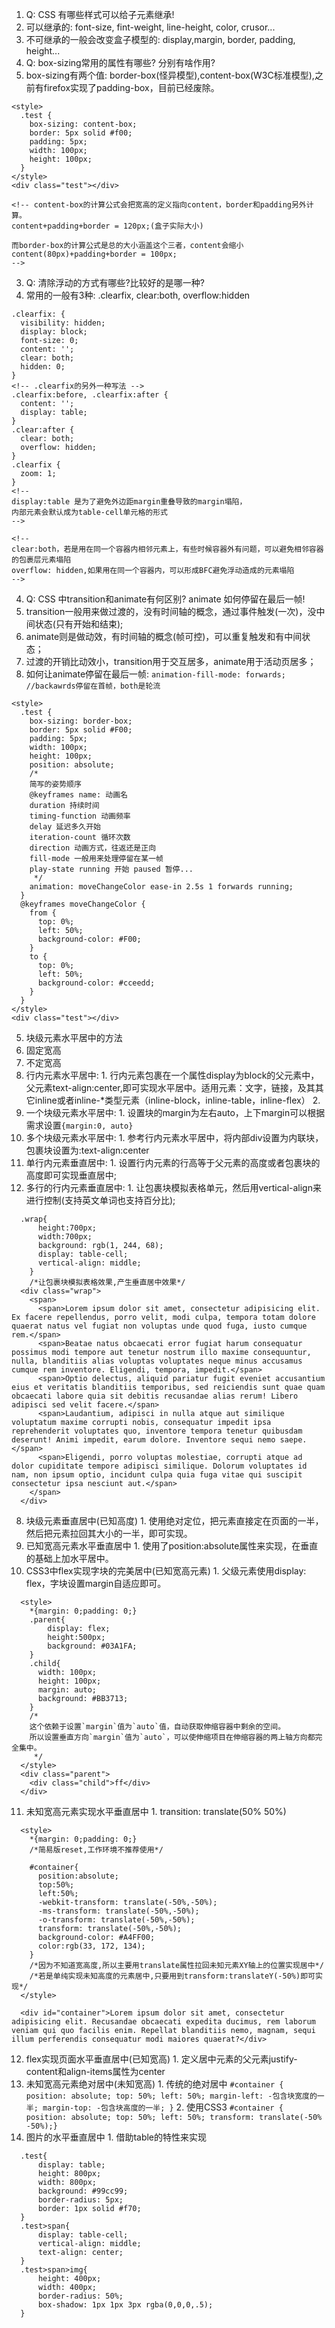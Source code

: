 1. Q: CSS 有哪些样式可以给子元素继承!
  1. 可以继承的: font-size, fint-weight, line-height, color, crusor...
  2. 不可继承的一般会改变盒子模型的: display,margin, border, padding, height...
2. Q: box-sizing常用的属性有哪些? 分别有啥作用?
  1. box-sizing有两个值: border-box(怪异模型),content-box(W3C标准模型),之前有firefox实现了padding-box，目前已经废除。
  ```
  <style>
    .test {
      box-sizing: content-box;
      border: 5px solid #f00;
      padding: 5px;
      width: 100px;
      height: 100px;
    }
  </style>
  <div class="test"></div>

  <!-- content-box的计算公式会把宽高的定义指向content，border和padding另外计算。 
  content+padding+border = 120px;(盒子实际大小)
  
  而border-box的计算公式是总的大小涵盖这个三者，content会缩小
  content(80px)+padding+border = 100px;
  -->
  ```
3. Q: 清除浮动的方式有哪些?比较好的是哪一种?
  1. 常用的一般有3种: .clearfix, clear:both, overflow:hidden
  ```
  .clearfix: {
    visibility: hidden;
    display: block;
    font-size: 0;
    content: '';
    clear: both;
    hidden: 0;
  }
  <!-- .clearfix的另外一种写法 -->
  .clearfix:before, .clearfix:after {
    content: '';
    display: table;
  }
  .clear:after {
    clear: both;
    overflow: hidden;
  }
  .clearfix {
    zoom: 1;
  }
  <!-- 
  display:table 是为了避免外边距margin重叠导致的margin塌陷，
  内部元素会默认成为table-cell单元格的形式
  -->

  <!-- 
  clear:both，若是用在同一个容器内相邻元素上，有些时候容器外有问题，可以避免相邻容器的包裹层元素塌陷
  overflow: hidden,如果用在同一个容器内，可以形成BFC避免浮动造成的元素塌陷
  -->
  ```
4. Q: CSS 中transition和animate有何区别? animate 如何停留在最后一帧!
  1. transition一般用来做过渡的，没有时间轴的概念，通过事件触发(一次)，没中间状态(只有开始和结束);
  2. animate则是做动效，有时间轴的概念(帧可控)，可以重复触发和有中间状态；
  3. 过渡的开销比动效小，transition用于交互居多，animate用于活动页居多；
  4. 如何让animate停留在最后一帧: `animation-fill-mode: forwards; //backawrds停留在首帧，both是轮流`
  ```
  <style>
    .test {
      box-sizing: border-box;
      border: 5px solid #F00;
      padding: 5px;
      width: 100px;
      height: 100px;
      position: absolute;
      /*
      简写的姿势顺序
      @keyframes name: 动画名
      duration 持续时间
      timing-function 动画频率
      delay 延迟多久开始
      iteration-count 循环次数
      direction 动画方式，往返还是正向
      fill-mode 一般用来处理停留在某一帧
      play-state running 开始 paused 暂停...
       */
      animation: moveChangeColor ease-in 2.5s 1 forwards running;
    }
    @keyframes moveChangeColor {
      from {
        top: 0%;
        left: 50%;
        background-color: #F00;
      }
      to {
        top: 0%;
        left: 50%;
        background-color: #cceedd;
      }
    }
  </style>
  <div class="test"></div>
  ```
5. 块级元素水平居中的方法
  1. 固定宽高
  2. 不定宽高
  3. 行内元素水平居中: 
    1. 行内元素包裹在一个属性display为block的父元素中，父元素text-align:center,即可实现水平居中。适用元素：文字，链接，及其其它inline或者inline-*类型元素（inline-block，inline-table，inline-flex）
    2. 
  4. 一个块级元素水平居中:
    1. 设置块的margin为左右auto，上下margin可以根据需求设置`{margin:0, auto}`
  5. 多个块级元素水平居中:
    1. 参考行内元素水平居中，将内部div设置为内联块，包裹块设置为:text-align:center
  6. 单行内元素垂直居中:
    1. 设置行内元素的行高等于父元素的高度或者包裹块的高度即可实现垂直居中;
  7. 多行的行内元素垂直居中:
    1. 让包裹块模拟表格单元，然后用vertical-align来进行控制(支持英文单词也支持百分比);
  ```
    .wrap{
        height:700px;
        width:700px;
        background: rgb(1, 244, 68);
        display: table-cell;
        vertical-align: middle;
      }
      /*让包裹块模拟表格效果,产生垂直居中效果*/
    <div class="wrap">
      <span>
        <span>Lorem ipsum dolor sit amet, consectetur adipisicing elit. Ex facere repellendus, porro velit, modi culpa, tempora totam dolore quaerat natus vel fugiat non voluptas unde quod fuga, iusto cumque rem.</span>
        <span>Beatae natus obcaecati error fugiat harum consequatur possimus modi tempore aut tenetur nostrum illo maxime consequuntur, nulla, blanditiis alias voluptas voluptates neque minus accusamus cumque rem inventore. Eligendi, tempora, impedit.</span>
        <span>Optio delectus, aliquid pariatur fugit eveniet accusantium eius et veritatis blanditiis temporibus, sed reiciendis sunt quae quam obcaecati labore quia sit debitis recusandae alias rerum! Libero adipisci sed velit facere.</span>
        <span>Laudantium, adipisci in nulla atque aut similique voluptatum maxime corrupti nobis, consequatur impedit ipsa reprehenderit voluptates quo, inventore tempora tenetur quibusdam deserunt! Animi impedit, earum dolore. Inventore sequi nemo saepe.</span>
        <span>Eligendi, porro voluptas molestiae, corrupti atque ad dolor cupiditate tempore adipisci similique. Dolorum voluptates id nam, non ipsum optio, incidunt culpa quia fuga vitae qui suscipit consectetur ipsa nesciunt aut.</span>
      </span>
    </div>
  ```
  8. 块级元素垂直居中(已知高度)
    1. 使用绝对定位，把元素直接定在页面的一半，然后把元素拉回其大小的一半，即可实现。
  9. 已知宽高元素水平垂直居中
    1. 使用了position:absolute属性来实现，在垂直的基础上加水平居中。
  10. CSS3中flex实现字块的完美居中(已知宽高元素)
    1. 父级元素使用display: flex，字块设置margin自适应即可。
  ```
    <style>
      *{margin: 0;padding: 0;}
      .parent{
          display: flex;
          height:500px;
          background: #03A1FA;
      }
      .child{
        width: 100px;
        height: 100px;
        margin: auto;
        background: #BB3713;
      }
      /*
      这个依赖于设置`margin`值为`auto`值，自动获取伸缩容器中剩余的空间。
      所以设置垂直方向`margin`值为`auto`，可以使伸缩项目在伸缩容器的两上轴方向都完全集中。
       */
    </style>
    <div class="parent">
      <div class="child">ff</div>
    </div>
  ```
  11. 未知宽高元素实现水平垂直居中
    1. transition: translate(50% 50%)
  ```
    <style>
      *{margin: 0;padding: 0;}
      /*简易版reset,工作环境不推荐使用*/

      #container{
        position:absolute;
        top:50%;
        left:50%;
        -webkit-transform: translate(-50%,-50%);
        -ms-transform: translate(-50%,-50%);
        -o-transform: translate(-50%,-50%);
        transform: translate(-50%,-50%);
        background-color: #A4FF00;
        color:rgb(33, 172, 134);
      }
      /*因为不知道宽高度,所以主要用translate属性拉回未知元素XY轴上的位置实现居中*/
      /*若是单纯实现未知高度的元素居中,只要用到transform:translateY(-50%)即可实现*/
    </style>

    <div id="container">Lorem ipsum dolor sit amet, consectetur adipisicing elit. Recusandae obcaecati expedita ducimus, rem laborum veniam qui quo facilis enim. Repellat blanditiis nemo, magnam, sequi illum perferendis consequatur modi maiores quaerat?</div>
  ```
  12. flex实现页面水平垂直居中(已知宽高)
    1. 定义居中元素的父元素justify-content和align-items属性为center
  13. 未知宽高元素绝对居中(未知宽高)
    1. 传统的绝对居中
    ```
      #container {
        position: absolute;
        top: 50%;
        left: 50%;
        margin-left: -包含块宽度的一半;
        margin-top: -包含块高度的一半;
      }
    ```
    2. 使用CSS3
      `#container { position: absolute; top: 50%; left: 50%; transform: translate(-50% -50%);}`
  14. 图片的水平垂直居中
    1. 借助table的特性来实现
  ```
    .test{
        display: table;
        height: 800px;
        width: 800px;
        background: #99cc99;
        border-radius: 5px;
        border: 1px solid #f70;
    }
    .test>span{
        display: table-cell;
        vertical-align: middle;
        text-align: center;
    }
    .test>span>img{
        height: 400px;
        width: 400px;
        border-radius: 50%;
        box-shadow: 1px 1px 3px rgba(0,0,0,.5);
    }
  ```
